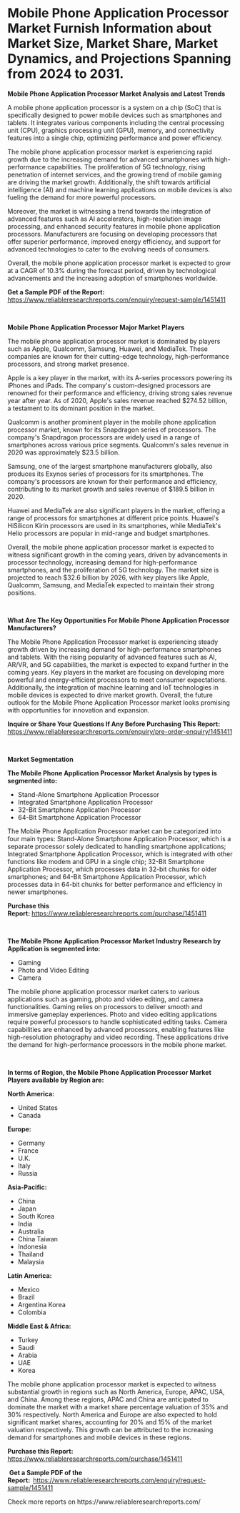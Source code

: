 <p><h1>Mobile Phone Application Processor Market Furnish Information about Market Size, Market Share, Market Dynamics, and Projections Spanning from 2024 to 2031.</h1></p><p><strong>Mobile Phone Application Processor Market Analysis and Latest Trends</strong></p>
<p><p>A mobile phone application processor is a system on a chip (SoC) that is specifically designed to power mobile devices such as smartphones and tablets. It integrates various components including the central processing unit (CPU), graphics processing unit (GPU), memory, and connectivity features into a single chip, optimizing performance and power efficiency.</p><p>The mobile phone application processor market is experiencing rapid growth due to the increasing demand for advanced smartphones with high-performance capabilities. The proliferation of 5G technology, rising penetration of internet services, and the growing trend of mobile gaming are driving the market growth. Additionally, the shift towards artificial intelligence (AI) and machine learning applications on mobile devices is also fueling the demand for more powerful processors.</p><p>Moreover, the market is witnessing a trend towards the integration of advanced features such as AI accelerators, high-resolution image processing, and enhanced security features in mobile phone application processors. Manufacturers are focusing on developing processors that offer superior performance, improved energy efficiency, and support for advanced technologies to cater to the evolving needs of consumers.</p><p>Overall, the mobile phone application processor market is expected to grow at a CAGR of 10.3% during the forecast period, driven by technological advancements and the increasing adoption of smartphones worldwide.</p></p>
<p><strong>Get a Sample PDF of the Report:&nbsp;</strong> <a href="https://www.reliableresearchreports.com/enquiry/request-sample/1451411">https://www.reliableresearchreports.com/enquiry/request-sample/1451411</a></p>
<p>&nbsp;</p>
<p><strong>Mobile Phone Application Processor Major Market Players</strong></p>
<p><p>The mobile phone application processor market is dominated by players such as Apple, Qualcomm, Samsung, Huawei, and MediaTek. These companies are known for their cutting-edge technology, high-performance processors, and strong market presence.</p><p>Apple is a key player in the market, with its A-series processors powering its iPhones and iPads. The company's custom-designed processors are renowned for their performance and efficiency, driving strong sales revenue year after year. As of 2020, Apple's sales revenue reached $274.52 billion, a testament to its dominant position in the market.</p><p>Qualcomm is another prominent player in the mobile phone application processor market, known for its Snapdragon series of processors. The company's Snapdragon processors are widely used in a range of smartphones across various price segments. Qualcomm's sales revenue in 2020 was approximately $23.5 billion.</p><p>Samsung, one of the largest smartphone manufacturers globally, also produces its Exynos series of processors for its smartphones. The company's processors are known for their performance and efficiency, contributing to its market growth and sales revenue of $189.5 billion in 2020.</p><p>Huawei and MediaTek are also significant players in the market, offering a range of processors for smartphones at different price points. Huawei's HiSilicon Kirin processors are used in its smartphones, while MediaTek's Helio processors are popular in mid-range and budget smartphones.</p><p>Overall, the mobile phone application processor market is expected to witness significant growth in the coming years, driven by advancements in processor technology, increasing demand for high-performance smartphones, and the proliferation of 5G technology. The market size is projected to reach $32.6 billion by 2026, with key players like Apple, Qualcomm, Samsung, and MediaTek expected to maintain their strong positions.</p></p>
<p>&nbsp;</p>
<p><strong>What Are The Key Opportunities For Mobile Phone Application Processor Manufacturers?</strong></p>
<p><p>The Mobile Phone Application Processor market is experiencing steady growth driven by increasing demand for high-performance smartphones and tablets. With the rising popularity of advanced features such as AI, AR/VR, and 5G capabilities, the market is expected to expand further in the coming years. Key players in the market are focusing on developing more powerful and energy-efficient processors to meet consumer expectations. Additionally, the integration of machine learning and IoT technologies in mobile devices is expected to drive market growth. Overall, the future outlook for the Mobile Phone Application Processor market looks promising with opportunities for innovation and expansion.</p></p>
<p><strong>Inquire or Share Your Questions If Any Before Purchasing This Report:</strong> <a href="https://www.reliableresearchreports.com/enquiry/pre-order-enquiry/1451411">https://www.reliableresearchreports.com/enquiry/pre-order-enquiry/1451411</a></p>
<p>&nbsp;</p>
<p><strong>Market Segmentation</strong></p>
<p><strong>The Mobile Phone Application Processor Market Analysis by types is segmented into:</strong></p>
<p><ul><li>Stand-Alone Smartphone Application Processor</li><li>Integrated Smartphone Application Processor</li><li>32-Bit Smartphone Application Processor</li><li>64-Bit Smartphone Application Processor</li></ul></p>
<p><p>The Mobile Phone Application Processor market can be categorized into four main types: Stand-Alone Smartphone Application Processor, which is a separate processor solely dedicated to handling smartphone applications; Integrated Smartphone Application Processor, which is integrated with other functions like modem and GPU in a single chip; 32-Bit Smartphone Application Processor, which processes data in 32-bit chunks for older smartphones; and 64-Bit Smartphone Application Processor, which processes data in 64-bit chunks for better performance and efficiency in newer smartphones.</p></p>
<p><strong>Purchase this Report:&nbsp;</strong><a href="https://www.reliableresearchreports.com/purchase/1451411">https://www.reliableresearchreports.com/purchase/1451411</a></p>
<p>&nbsp;</p>
<p><strong>The Mobile Phone Application Processor Market Industry Research by Application is segmented into:</strong></p>
<p><ul><li>Gaming</li><li>Photo and Video Editing</li><li>Camera</li></ul></p>
<p><p>The mobile phone application processor market caters to various applications such as gaming, photo and video editing, and camera functionalities. Gaming relies on processors to deliver smooth and immersive gameplay experiences. Photo and video editing applications require powerful processors to handle sophisticated editing tasks. Camera capabilities are enhanced by advanced processors, enabling features like high-resolution photography and video recording. These applications drive the demand for high-performance processors in the mobile phone market.</p></p>
<p>&nbsp;</p>
<p><strong>In terms of Region, the Mobile Phone Application Processor Market Players available by Region are:</strong></p>
<p>
    <p> <strong> North America: </strong>
        <ul>
            <li>United States</li>
            <li>Canada</li>
        </ul>
        </p> 
    <p> <strong> Europe: </strong>
        <ul>
            <li>Germany</li>
            <li>France</li>
            <li>U.K.</li>
            <li>Italy</li>
            <li>Russia</li>
        </ul>
        </p> 
    <p> <strong> Asia-Pacific: </strong>
        <ul>
            <li>China</li>
            <li>Japan</li>
            <li>South Korea</li>
            <li>India</li>
            <li>Australia</li>
            <li>China Taiwan</li>
            <li>Indonesia</li>
            <li>Thailand</li>
            <li>Malaysia</li>
        </ul>
        </p> 
    <p> <strong> Latin America: </strong>
        <ul>
            <li>Mexico</li>
            <li>Brazil</li>
            <li>Argentina Korea</li>
            <li>Colombia</li>
        </ul>
        </p> 
    <p> <strong> Middle East & Africa: </strong>
        <ul>
            <li>Turkey</li>
            <li>Saudi</li>
            <li>Arabia</li>
            <li>UAE</li>
            <li>Korea</li>
        </ul>
    </p>
    </p>
<p><p>The mobile phone application processor market is expected to witness substantial growth in regions such as North America, Europe, APAC, USA, and China. Among these regions, APAC and China are anticipated to dominate the market with a market share percentage valuation of 35% and 30% respectively. North America and Europe are also expected to hold significant market shares, accounting for 20% and 15% of the market valuation respectively. This growth can be attributed to the increasing demand for smartphones and mobile devices in these regions.</p></p>
<p><strong>Purchase this Report: </strong><a href="https://www.reliableresearchreports.com/purchase/1451411">https://www.reliableresearchreports.com/purchase/1451411</a></p>
<p>&nbsp;<strong>Get a Sample PDF of the Report:&nbsp;&nbsp;</strong><a href="https://www.reliableresearchreports.com/enquiry/request-sample/1451411">https://www.reliableresearchreports.com/enquiry/request-sample/1451411</a></p>
<p><strong></strong></p>
<p>Check more reports on https://www.reliableresearchreports.com/</p>